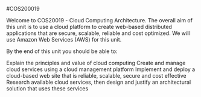 #COS200019

Welcome to COS20019 - Cloud Computing Architecture. The overall aim of this unit is to use a cloud platform to create web-based distributed applications that are secure, scalable, reliable and cost optimized. We will use Amazon Web Services (AWS) for this unit. 

By the end of this unit you should be able to:

Explain the principles and value of cloud computing
Create and manage cloud services using a cloud management platform
Implement and deploy a cloud-based web site that is reliable, scalable, secure and cost effective
Research available cloud services, then design and justify an architectural solution that uses these services
